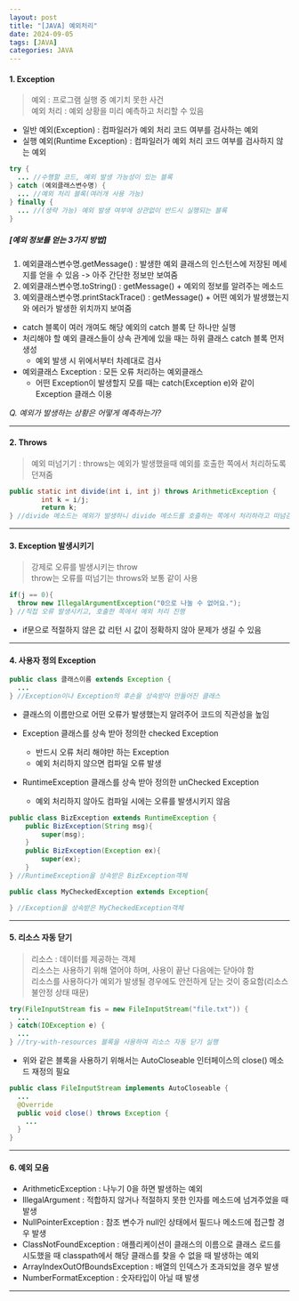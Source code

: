 ```yaml
---
layout: post
title: "[JAVA] 예외처리"
date: 2024-09-05
tags: [JAVA]
categories: JAVA
---
```


#### 1. Exception

> 예외 : 프로그램 실행 중 예기치 못한 사건  
> 예외 처리 : 예외 상황을 미리 예측하고 처리할 수 있음

- 일반 예외(Exception) : 컴파일러가 예외 처리 코드 여부를 검사하는 예외
- 실행 예외(Runtime Exception) : 컴파일러가 예외 처리 코드 여부를 검사하지 않는 예외

```java
try {
  ... //수행할 코드, 예외 발생 가능성이 있는 블록
} catch (예외클래스변수명) {
  ... //예외 처리 블록(여러개 사용 가능)
} finally {
  ... //(생략 가능) 예외 발생 여부에 상관없이 반드시 실행되는 블록
}
```

##### [예외 정보를 얻는 3가지 방법]

1. 예외클래스변수명.getMessage() : 발생한 예외 클래스의 인스턴스에 저장된 메세지를 얻을 수 있음 -> 아주 간단한 정보만 보여줌
2. 예외클래스변수명.toString() : getMessage() + 예외의 정보를 알려주는 메소드
3. 예외클래스변수명.printStackTrace() : getMessage() + 어떤 예외가 발생했는지와 에러가 발생한 위치까지 보여줌


- catch 블록이 여러 개여도 해당 예외의 catch 블록 단 하나만 실행
- 처리해야 할 예외 클래스들이 상속 관계에 있을 때는 하위 클래스 catch 블록 먼저 생성
  - 예외 발생 시 위에서부터 차례대로 검사
- 예외클래스 Exception : 모든 오류 처리하는 예외클래스
  - 어떤 Exception이 발생할지 모를 때는 catch(Exception e)와 같이 Exception 클래스 이용

*Q. 예외가 발생하는 상황은 어떻게 예측하는가?*

---

#### 2. Throws

> 예외 떠넘기기 : throws는 예외가 발생했을때 예외를 호출한 쪽에서 처리하도록 던져줌

```java
public static int divide(int i, int j) throws ArithmeticException {
		int k = i/j;
		return k;
} //divide 메소드는 예외가 발생하니 divide 메소드를 호출하는 쪽에서 처리하라고 떠넘김
```

---

#### 3. Exception 발생시키기

> 강제로 오류를 발생시키는 throw  
> throw는 오류를 떠넘기는 throws와 보통 같이 사용

```java
if(j == 0){
  throw new IllegalArgumentException("0으로 나눌 수 없어요.");
} //직접 오류 발생시키고, 호출한 쪽에서 예외 처리 진행
```

- if문으로 적절하지 않은 값 리턴 시 값이 정확하지 않아 문제가 생길 수 있음

---

#### 4. 사용자 정의 Exception

```java
public class 클래스이름 extends Exception {
  ...
} //Exception이나 Exception의 후손을 상속받아 만들어진 클래스
```

- 클래스의 이름만으로 어떤 오류가 발생했는지 알려주어 코드의 직관성을 높임

- Exception 클래스를 상속 받아 정의한 checked Exception
  - 반드시 오류 처리 해야만 하는 Exception
  - 예외 처리하지 않으면 컴파일 오류 발생
- RuntimeException 클래스를 상속 받아 정의한 unChecked Exception
  - 예외 처리하지 않아도 컴파일 시에는 오류를 발생시키지 않음

```java
public class BizException extends RuntimeException {
    public BizException(String msg){
        super(msg);
    }
    public BizException(Exception ex){
        super(ex);
    }
} //RuntimeException을 상속받은 BizException객체
```

```java
public class MyCheckedException extends Exception{

} //Exception을 상속받은 MyCheckedException객체
```

---

#### 5. 리소스 자동 닫기

> 리소스 : 데이터를 제공하는 객체   
> 리소스는 사용하기 위해 열어야 하며, 사용이 끝난 다음에는 닫아야 함   
> 리소스를 사용하다가 예외가 발생될 경우에도 안전하게 닫는 것이 중요함(리소스 불안정 상태 때문)

```java
try(FileInputStream fis = new FileInputStream("file.txt")) {
  ...
} catch(IOException e) {
  ...
} //try-with-resources 블록을 사용하여 리소스 자동 닫기 실행
```

- 위와 같은 블록을 사용하기 위해서는 AutoCloseable 인터페이스의 close() 메소드 재정의 필요

```java
public class FileInputStream implements AutoCloseable {
  ...
  @Override
  public void close() throws Exception {
    ...
  }
}
```

---

#### 6. 예외 모음

- ArithmeticException : 나누기 0을 하면 발생하는 예외
- IllegalArgument : 적합하지 않거나 적절하지 못한 인자를 메소드에 넘겨주었을 때 발생
- NullPointerException : 참조 변수가 null인 상태에서 필드나 메소드에 접근할 경우 발생
- ClassNotFoundException : 애플리케이션이 클래스의 이름으로 클래스 로드를 시도했을 때 classpath에서 해당 클래스를 찾을 수 없을 때 발생하는 예외
- ArrayIndexOutOfBoundsException : 배열의 인덱스가 초과되었을 경우 발생
- NumberFormatException : 숫자타입이 아닐 때 발생

---